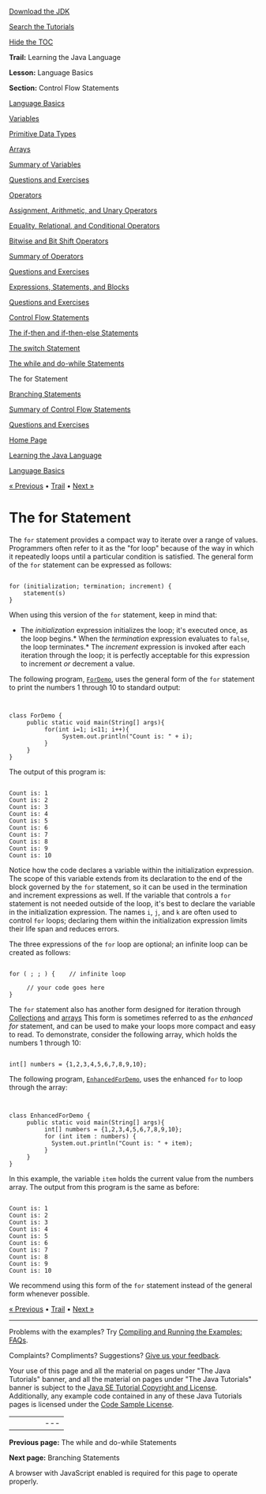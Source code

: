 [Download
the JDK](http://java.sun.com/javase/6/download.jsp)
  
[Search the
Tutorials](../../search.html)
  
[Hide the TOC](javascript:toggleLeft())

**Trail:** Learning the Java Language
  
**Lesson:** Language Basics
  
**Section:** Control Flow Statements

[Language Basics](index.html)

[Variables](variables.html)

[Primitive Data Types](datatypes.html)

[Arrays](arrays.html)

[Summary of Variables](variablesummary.html)

[Questions and Exercises](QandE/questions_variables.html)

[Operators](operators.html)

[Assignment, Arithmetic, and Unary Operators](op1.html)

[Equality, Relational, and Conditional Operators](op2.html)

[Bitwise and Bit Shift Operators](op3.html)

[Summary of Operators](opsummary.html)

[Questions and Exercises](QandE/questions_operators.html)

[Expressions, Statements, and Blocks](expressions.html)

[Questions and Exercises](QandE/questions_expressions.html)

[Control Flow Statements](flow.html)

[The if-then and if-then-else Statements](if.html)

[The switch Statement](switch.html)

[The while and do-while Statements](while.html)

The for Statement

[Branching Statements](branch.html)

[Summary of Control Flow Statements](flowsummary.html)

[Questions and Exercises](QandE/questions_flow.html)

[Home Page](../../index.html)
>
[Learning the Java Language](../index.html)
>
[Language Basics](index.html)

[« Previous](while.html) • [Trail](../TOC.html) • [Next »](branch.html)

# The for Statement

The `for` statement provides a compact way to iterate over a range of values. Programmers often
refer to it as the "for loop" because of the way in which it repeatedly loops until a particular
condition is satisfied. The general form of the `for` statement can be expressed as follows:

```

for (initialization; termination; increment) {
    statement(s)
}

```

When using this version of the `for` statement, keep in mind that:

* The *initialization* expression initializes the
  loop; it's executed once, as the loop begins.* When the *termination* expression evaluates to `false`, the loop terminates.* The *increment* expression is invoked after each
      iteration through the loop; it is perfectly acceptable for this expression
      to increment *or* decrement a value.

The following program,
[`ForDemo`](examples/ForDemo.java), uses the general form of the `for` statement to
print the numbers 1 through 10 to standard output:

```


class ForDemo {
     public static void main(String[] args){
          for(int i=1; i<11; i++){
               System.out.println("Count is: " + i);
          }
     }
}

```

The output of this program is:

```

Count is: 1
Count is: 2
Count is: 3
Count is: 4
Count is: 5
Count is: 6
Count is: 7
Count is: 8
Count is: 9
Count is: 10

```

Notice how the code declares a variable within the initialization
expression. The scope of this variable extends from its
declaration to the end of the block governed by the `for` statement, so it can be
used in the termination and increment expressions as well. If the variable that controls
a `for` statement is not needed outside of the loop, it's best to declare the
variable in the initialization expression. The names `i`, `j`, and `k`
are often used to control `for` loops; declaring them within the
initialization expression limits their life span and reduces errors.

The three expressions of the `for` loop are optional; an infinite
loop can be created as follows:

```

for ( ; ; ) {    // infinite loop
    
     // your code goes here
}

```

The `for` statement also has another form designed for iteration through
[Collections](../../collections/index.html)
and
[arrays](arrays.html)
This form is sometimes referred to as the *enhanced for* statement, and can be used to make
your loops more compact and easy to read. To demonstrate, consider the following array, which holds the numbers 1 through 10:

```

int[] numbers = {1,2,3,4,5,6,7,8,9,10};

```

The following program,
[`EnhancedForDemo`](examples/EnhancedForDemo.java), uses the enhanced `for` to loop through the array:

```


class EnhancedForDemo {
     public static void main(String[] args){
          int[] numbers = {1,2,3,4,5,6,7,8,9,10};
          for (int item : numbers) {
            System.out.println("Count is: " + item);
          }
     }
}

```

In this example, the variable `item` holds the current value from the
numbers array. The output from this program is the same as before:

```

Count is: 1
Count is: 2
Count is: 3
Count is: 4
Count is: 5
Count is: 6
Count is: 7
Count is: 8
Count is: 9
Count is: 10

```

We recommend using this form of the `for` statement instead of
the general form whenever possible.

[« Previous](while.html)
•
[Trail](../TOC.html)
•
[Next »](branch.html)

---

Problems with the examples? Try [Compiling and Running
the Examples: FAQs](../../information/run-examples.html).
  
Complaints? Compliments? Suggestions? [Give
us your feedback](http://download.oracle.com/javase/feedback.html).

Your use of this page and all the material on pages under "The Java Tutorials" banner,
and all the material on pages under "The Java Tutorials" banner is subject to the [Java SE Tutorial Copyright
and License](../../information/license.html).
Additionally, any example code contained in any of these Java
Tutorials pages is licensed under the
[Code
Sample License](http://developers.sun.com/license/berkeley_license.html).

|  |  |  |  |  |
| --- | --- | --- | --- | --- |
| |  |  | | --- | --- | | duke image | Oracle logo | | [About Oracle](http://www.oracle.com/us/corporate/index.html) | [Oracle Technology Network](http://www.oracle.com/technology/index.html) | [Terms of Service](https://www.samplecode.oracle.com/servlets/CompulsoryClickThrough?type=TermsOfService) | Copyright © 1995, 2011 Oracle and/or its affiliates. All rights reserved. |

**Previous page:** The while and do-while Statements
  
**Next page:** Branching Statements




A browser with JavaScript enabled is required for this page to operate properly.
